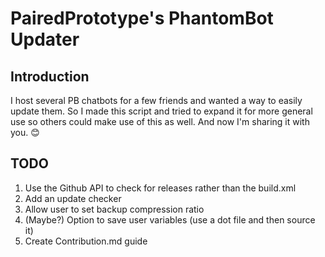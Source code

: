 # PairedPrototype's PhantomBot Updater

## Introduction

I host several PB chatbots for a few friends and wanted a way to easily update them. So I made this script and tried to
expand it for more general use so others could make use of this as well. And now I'm sharing it with you. 😊

## TODO

1. Use the Github API to check for releases rather than the build.xml
1. Add an update checker
1. Allow user to set backup compression ratio
1. (Maybe?) Option to save user variables (use a dot file and then source it)
1. Create Contribution.md guide
